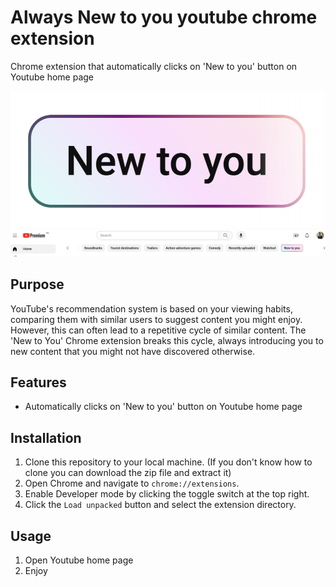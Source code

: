 # Always New to you youtube chrome extension

Chrome extension that automatically clicks on 'New to you' button on Youtube home page

![Screenshot of New to you button](screenshots/screenshot-1.png)
![Screenshot of New to you button in Youtube UI](screenshots/screenshot-2.png)

## Purpose

YouTube's recommendation system is based on your viewing habits, comparing them with similar users to suggest content you might enjoy. However, this can often lead to a repetitive cycle of similar content. The 'New to You' Chrome extension breaks this cycle, always introducing you to new content that you might not have discovered otherwise.

## Features

- Automatically clicks on 'New to you' button on Youtube home page

## Installation

1. Clone this repository to your local machine. (If you don't know how to clone you can download the zip file and extract it)
2. Open Chrome and navigate to `chrome://extensions`.
3. Enable Developer mode by clicking the toggle switch at the top right.
4. Click the `Load unpacked` button and select the extension directory.

## Usage

1. Open Youtube home page
2. Enjoy

